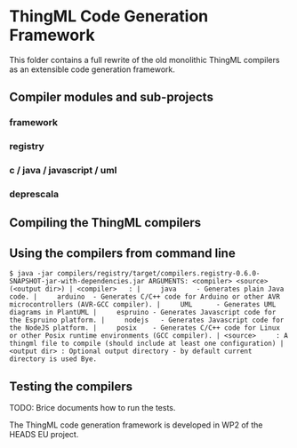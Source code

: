 ThingML Code Generation Framework
=================================

This folder contains a full rewrite of the old monolithic ThingML compilers as an extensible code generation framework.

## Compiler modules and sub-projects

### framework

### registry

### c / java / javascript / uml

### deprescala

## Compiling the ThingML compilers


## Using the compilers from command line

``
$ java -jar compilers/registry/target/compilers.registry-0.6.0-SNAPSHOT-jar-with-dependencies.jar
ARGUMENTS: <compiler> <source> (<output dir>)
 | <compiler>   :
 |     java     - Generates plain Java code.
 |     arduino  - Generates C/C++ code for Arduino or other AVR microcontrollers (AVR-GCC compiler).
 |     UML      - Generates UML diagrams in PlantUML
 |     espruino - Generates Javascript code for the Espruino platform.
 |     nodejs   - Generates Javascript code for the NodeJS platform.
 |     posix    - Generates C/C++ code for Linux or other Posix runtime environments (GCC compiler).
 | <source>     : A thingml file to compile (should include at least one configuration)
 | <output dir> : Optional output directory - by default current directory is used
Bye.
``

## Testing the compilers

TODO: Brice documents how to run the tests.


The ThingML code generation framework is developed in WP2 of the HEADS EU project.